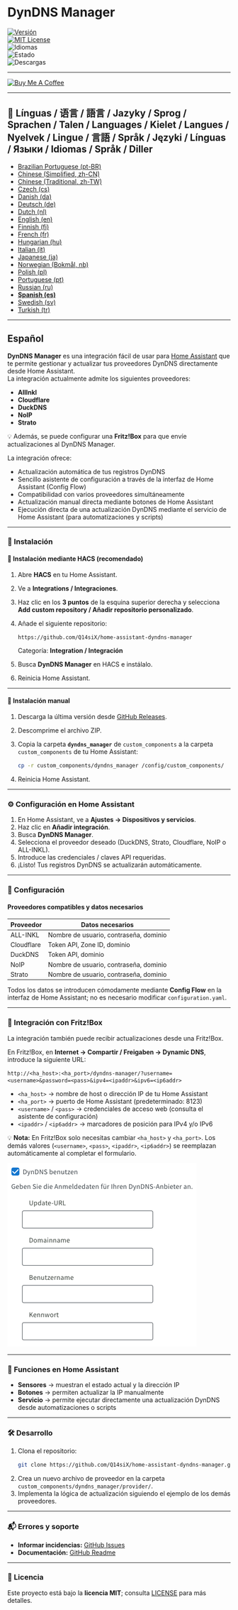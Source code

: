 # DynDNS Manager

[![Versión](https://img.shields.io/github/v/release/Q14siX/home-assistant-dyndns-manager)](https://github.com/Q14siX/home-assistant-dyndns-manager/releases)  
[![MIT License](https://img.shields.io/badge/License-MIT-green.svg)](LICENSE)  
![Idiomas](https://img.shields.io/badge/languages-20-blue.svg)  
![Estado](https://img.shields.io/badge/status-stable-brightgreen.svg)  
![Descargas](https://img.shields.io/github/downloads/Q14siX/home-assistant-dyndns-manager/total)

---

[![Buy Me A Coffee](https://img.buymeacoffee.com/button-api/?text=Compra%20un%20cafe%20rico%20a%20Stefan&emoji=☕&slug=q14six&button_colour=FFDD00&font_colour=000000&font_family=Lato&outline_colour=000000&coffee_colour=ffffff)](https://buymeacoffee.com/q14six)

---

## 📌 Línguas / 语言 / 語言 / Jazyky / Sprog / Sprachen / Talen / Languages / Kielet / Langues / Nyelvek / Lingue / 言語 / Språk / Języki / Línguas / Языки / Idiomas / Språk / Diller
- [Brazilian Portuguese (pt-BR)](https://github.com/Q14siX/home-assistant-dyndns-manager/blob/main/README/README_PT-BR.md#portugues-brasileiro)
- [Chinese (Simplified, zh-CN)](https://github.com/Q14siX/home-assistant-dyndns-manager/blob/main/README/README_ZH-CN.md#简体中文)
- [Chinese (Traditional, zh-TW)](https://github.com/Q14siX/home-assistant-dyndns-manager/blob/main/README/README_ZH-TW.md#繁體中文)
- [Czech (cs)](https://github.com/Q14siX/home-assistant-dyndns-manager/blob/main/README/README_CS.md#czech)
- [Danish (da)](https://github.com/Q14siX/home-assistant-dyndns-manager/blob/main/README/README_DA.md#dansk)
- [Deutsch (de)](https://github.com/Q14siX/home-assistant-dyndns-manager/blob/main/README/README_DE.md#deutsch)
- [Dutch (nl)](https://github.com/Q14siX/home-assistant-dyndns-manager/blob/main/README/README_NL.md#dutch)
- [English (en)](https://github.com/Q14siX/home-assistant-dyndns-manager/blob/main/README/README_EN.md#english)
- [Finnish (fi)](https://github.com/Q14siX/home-assistant-dyndns-manager/blob/main/README/README_FI.md#suomi)
- [French (fr)](https://github.com/Q14siX/home-assistant-dyndns-manager/blob/main/README/README_FR.md#français)
- [Hungarian (hu)](https://github.com/Q14siX/home-assistant-dyndns-manager/blob/main/README/README_HU.md#magyar)
- [Italian (it)](https://github.com/Q14siX/home-assistant-dyndns-manager/blob/main/README/README_IT.md#italiano)
- [Japanese (ja)](https://github.com/Q14siX/home-assistant-dyndns-manager/blob/main/README/README_JA.md#日本語)
- [Norwegian (Bokmål, nb)](https://github.com/Q14siX/home-assistant-dyndns-manager/blob/main/README/README_NB.md#norsk)
- [Polish (pl)](https://github.com/Q14siX/home-assistant-dyndns-manager/blob/main/README/README_PL.md#polski)
- [Portuguese (pt)](https://github.com/Q14siX/home-assistant-dyndns-manager/blob/main/README/README_PT.md#português)
- [Russian (ru)](https://github.com/Q14siX/home-assistant-dyndns-manager/blob/main/README/README_RU.md#Русский)
- [**Spanish (es)**](https://github.com/Q14siX/home-assistant-dyndns-manager/blob/main/README/README_ES.md#español)
- [Swedish (sv)](https://github.com/Q14siX/home-assistant-dyndns-manager/blob/main/README/README_SV.md#svenska)
- [Turkish (tr)](https://github.com/Q14siX/home-assistant-dyndns-manager/blob/main/README/README_TR.md#türkçe)

---

## Español

**DynDNS Manager** es una integración fácil de usar para [Home Assistant](https://www.home-assistant.io/) que te permite gestionar y actualizar tus proveedores DynDNS directamente desde Home Assistant.  
La integración actualmente admite los siguientes proveedores:

- **AllInkl**
- **Cloudflare**
- **DuckDNS**
- **NoIP**
- **Strato**

💡 Además, se puede configurar una **Fritz!Box** para que envíe actualizaciones al DynDNS Manager.

La integración ofrece:
- Actualización automática de tus registros DynDNS
- Sencillo asistente de configuración a través de la interfaz de Home Assistant (Config Flow)
- Compatibilidad con varios proveedores simultáneamente
- Actualización manual directa mediante botones de Home Assistant
- Ejecución directa de una actualización DynDNS mediante el servicio de Home Assistant (para automatizaciones y scripts)

---

### 🚀 Instalación

#### 🔹 Instalación mediante HACS (recomendado)

1. Abre **HACS** en tu Home Assistant.
2. Ve a **Integrations / Integraciones**.
3. Haz clic en los **3 puntos** de la esquina superior derecha y selecciona **Add custom repository / Añadir repositorio personalizado**.
4. Añade el siguiente repositorio:

   ```
   https://github.com/Q14siX/home-assistant-dyndns-manager
   ```

   Categoría: **Integration / Integración**

5. Busca **DynDNS Manager** en HACS e instálalo.
6. Reinicia Home Assistant.

---

#### 🔹 Instalación manual

1. Descarga la última versión desde [GitHub Releases](https://github.com/Q14siX/home-assistant-dyndns-manager/releases).
2. Descomprime el archivo ZIP.
3. Copia la carpeta **`dyndns_manager`** de `custom_components` a la carpeta `custom_components` de tu Home Assistant:

   ```bash
   cp -r custom_components/dyndns_manager /config/custom_components/
   ```

4. Reinicia Home Assistant.

---

### ⚙️ Configuración en Home Assistant

1. En Home Assistant, ve a **Ajustes → Dispositivos y servicios**.
2. Haz clic en **Añadir integración**.
3. Busca **DynDNS Manager**.
4. Selecciona el proveedor deseado (DuckDNS, Strato, Cloudflare, NoIP o ALL-INKL).
5. Introduce las credenciales / claves API requeridas.
6. ¡Listo! Tus registros DynDNS se actualizarán automáticamente.

---

### 📄 Configuración

#### Proveedores compatibles y datos necesarios

| Proveedor  | Datos necesarios |
|------------|------------------|
| ALL-INKL   | Nombre de usuario, contraseña, dominio |
| Cloudflare | Token API, Zone ID, dominio |
| DuckDNS    | Token API, dominio |
| NoIP       | Nombre de usuario, contraseña, dominio |
| Strato     | Nombre de usuario, contraseña, dominio |

Todos los datos se introducen cómodamente mediante **Config Flow** en la interfaz de Home Assistant; no es necesario modificar `configuration.yaml`.

---

### 📡 Integración con Fritz!Box

La integración también puede recibir actualizaciones desde una Fritz!Box.

En Fritz!Box, en **Internet → Compartir / Freigaben → Dynamic DNS**, introduce la siguiente URL:

```
http://<ha_host>:<ha_port>/dyndns-manager/?username=<username>&password=<pass>&ipv4=<ipaddr>&ipv6=<ip6addr>
```

- `<ha_host>` → nombre de host o dirección IP de tu Home Assistant
- `<ha_port>` → puerto de Home Assistant (predeterminado: 8123)
- `<username>` / `<pass>` → credenciales de acceso web (consulta el asistente de configuración)
- `<ipaddr>` / `<ip6addr>` → marcadores de posición para IPv4 y/o IPv6

💡 **Nota:** En Fritz!Box solo necesitas cambiar `<ha_host>` y `<ha_port>`. Los demás valores (`<username>`, `<pass>`, `<ipaddr>`, `<ip6addr>`) se reemplazan automáticamente al completar el formulario.

![Formulario FRITZ!BOX](https://raw.githubusercontent.com/Q14siX/home-assistant-dyndns-manager/master/images/FRITZ!Box.png)

---

### 🔘 Funciones en Home Assistant

- **Sensores** → muestran el estado actual y la dirección IP
- **Botones** → permiten actualizar la IP manualmente
- **Servicio** → permite ejecutar directamente una actualización DynDNS desde automatizaciones o scripts

---

### 🛠 Desarrollo

1. Clona el repositorio:
   ```bash
   git clone https://github.com/Q14siX/home-assistant-dyndns-manager.git
   ```
2. Crea un nuevo archivo de proveedor en la carpeta `custom_components/dyndns_manager/provider/`.
3. Implementa la lógica de actualización siguiendo el ejemplo de los demás proveedores.

---

### 📬 Errores y soporte

- **Informar incidencias:** [GitHub Issues](https://github.com/Q14siX/home-assistant-dyndns-manager/issues)  
- **Documentación:** [GitHub Readme](https://github.com/Q14siX/home-assistant-dyndns-manager)

---

### 📜 Licencia

Este proyecto está bajo la **licencia MIT**; consulta [LICENSE](https://github.com/Q14siX/home-assistant-dyndns-manager/blob/main/LICENSE) para más detalles.
